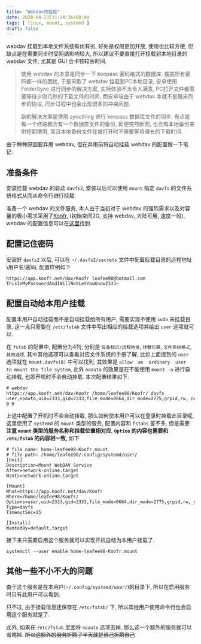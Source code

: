 ```yaml
---
title: "Webdav的挂载"
date: 2020-08-23T11:28:36+08:00
tags: [ linux, mount, systemd ]
draft: false
---
```


webdav 挂载到本地文件系统有优有劣, 好处是权限更加开放, 使用也比较方便, 但缺点是在需要同步时受网络影响较大, 所以建议不要直接打开挂载到本地目录的 webdav 文件, 尤其是 GUI 会卡顿较长时间.

> 使用 webdav 的本意是同步一下 keepass 密码格式的数据库, 摆脱所有密码都一样的困扰, 于是采取了 webdav 挂载到PC本地目录, 安卓使用 FolderSync 进行同步的解决方案, 实际体验不太令人满意, PC打开文件都需要等待少则几秒的下载文件的时间, 而安卓端由于 webdav 本就不是用来同步的协议, 同步过程中也会出现很多的冲突问题.
> 
> 新的解决方案是使用 syncthing 进行 keepass 数据库文件的同步, 有点是每一个终端都会有一个数据库文件的备份, 即便突然断网, 也会有本地备份来供短期使用, 而且本地备份文件在被打开时不需要等待漫长的下载时间.

由于种种原因要弃用 webdav, 但在弃用前将自动挂载 webdav 的配置做一下笔记.

## 准备条件

安装挂载 webdav 的驱动 `davfs2`, 安装以后可以使用 `mount` 指定 `davfs` 的文件系统格式从而从命令行进行挂载.

准备一个 webdav 的文件服务, 本人由于当初对于 webdav 的强烈需求以及对容量的极小需求采用了[Koofr](!https://koofr.eu/), (初始空间2G, 支持 webdav, 大陆可用, 速度一般), webdav 的配置信息可以在[这里](!https://koofr.eu/help/koofr_with_webdav/how-do-i-connect-a-service-to-koofr-through-webdav/)找到.

## 配置记住密码

安装好 `davfs2` 以后, 可以在 `~/.davfs2/secrets` 文件中配置挂载目录的远程地址\用户名\密码, 配置样例如下

```
https://app.koofr.net/dav/Koofr leafee98@hotmail.com ThisIsMyPasswordAndIWillNotLetYouKnow2333~
```

## 配置自动给本用户挂载

配置本用户自动挂载而不是自动挂载给所有用户, 需要实现不使用 `sudo` 来挂载目录, 这一点只需要在 `/etc/fstab` 文件中写出相应的挂载选项并给出 `user` 选项就可以.

在 `fstab` 的配置中, 配置分为4列, 分别是 `设备标识/远程地址`, `挂载位置`, `文件系统格式`, `其他选项`, 其中其他选项可以查看对应文件系统的手册了解, 比如上面提到的 `user` 选项就在 `mount.davfs(8)` 中可以找到, 其效果是 `allow  an  ordinary  user  to mount the file system`, 此外 `noauto` 的效果是在不能使用 `mount -a` 进行自动挂载, 也即开机时不会自动挂载. 本次配置结果如下.

```
# webdav
https://app.koofr.net/dav/Koofr /home/leafee98/Koofr/ davfs user,noauto,uid=2333,gid=2333,file_mode=0664,dir_mode=2775,grpid,rw,_netdev 0 0
```

上述中配置了开机时不会自动挂载, 那么如何使本用户可以在登录时挂载此目录呢, 这里使用了 `systemd` 的 `mount` 类型的服务, 配置内容和 `fstabs` 差不多, 但是需要**注意 `mount` 类型的服务名称和挂载位置相对应**, **`Option` 的内容也需要和 `/etc/fstab` 的内容相一致**, 如下

```
# file name: home-leafee98-Koofr.mount
# file path: /home/leafee98/.config/systemd/user/
[Unit]
Description=Mount WebDAV Service
After=network-online.target
Wants=network-online.target

[Mount]
What=https://app.koofr.net/dav/Koofr
Where=/home/leafee98/Koofr/
Options=user,uid=2333,gid=2333,file_mode=0664,dir_mode=2775,grpid,rw,_netdev
Type=davfs
TimeoutSec=15

[Install]
WantedBy=default.target
```

接下来只需要启用这个服务就可以实现开机自动为本用户挂载了.

```
systemctl --user enable home-leafee98-Koofr.mount
```

## 其他一些不小不大的问题

由于这个服务是在本用户(`~/.config/systemd/user/`)的目录下, 所以在启用服务时只有此用户可以看到.

只不过, 由于挂载信息还保存在 `/etc/fstab/` 下, 所以其他用户使用命令行也会启用这个服务就是了.

此外, 如果在 `/etc/fstab` 里面将 `noauto` 选项去掉, 那么这一个额外的服务就可以省略掉. ~~所以这额外的服务折腾了半天就是自己折腾自己~~
